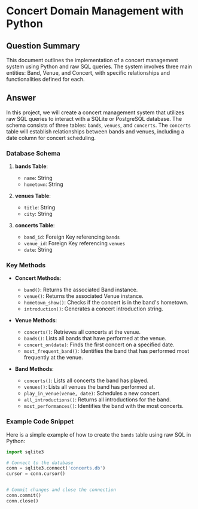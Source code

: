 # Concert Domain Management with Python

## Question Summary
This document outlines the implementation of a concert management system using Python and raw SQL queries. The system involves three main entities: Band, Venue, and Concert, with specific relationships and functionalities defined for each.

## Answer
In this project, we will create a concert management system that utilizes raw SQL queries to interact with a SQLite or PostgreSQL database. The schema consists of three tables: `bands`, `venues`, and `concerts`. The `concerts` table will establish relationships between bands and venues, including a date column for concert scheduling.

### Database Schema
1. **bands Table**:
   - `name`: String
   - `hometown`: String

2. **venues Table**:
   - `title`: String
   - `city`: String

3. **concerts Table**:
   - `band_id`: Foreign Key referencing `bands`
   - `venue_id`: Foreign Key referencing `venues`
   - `date`: String

### Key Methods
- **Concert Methods**:
  - `band()`: Returns the associated Band instance.
  - `venue()`: Returns the associated Venue instance.
  - `hometown_show()`: Checks if the concert is in the band's hometown.
  - `introduction()`: Generates a concert introduction string.

- **Venue Methods**:
  - `concerts()`: Retrieves all concerts at the venue.
  - `bands()`: Lists all bands that have performed at the venue.
  - `concert_on(date)`: Finds the first concert on a specified date.
  - `most_frequent_band()`: Identifies the band that has performed most frequently at the venue.

- **Band Methods**:
  - `concerts()`: Lists all concerts the band has played.
  - `venues()`: Lists all venues the band has performed at.
  - `play_in_venue(venue, date)`: Schedules a new concert.
  - `all_introductions()`: Returns all introductions for the band.
  - `most_performances()`: Identifies the band with the most concerts.

### Example Code Snippet
Here is a simple example of how to create the `bands` table using raw SQL in Python:

```python
import sqlite3

# Connect to the database
conn = sqlite3.connect('concerts.db')
cursor = conn.cursor()


# Commit changes and close the connection
conn.commit()
conn.close()
